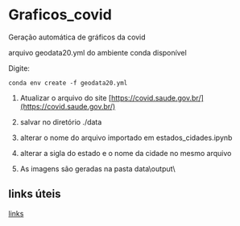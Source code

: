 # Graficos_covid 

Geração automática de gráficos da covid

arquivo geodata20.yml do ambiente conda disponível

Digite:

```
conda env create -f geodata20.yml

```

1. Atualizar o arquivo do site [https://covid.saude.gov.br/](https://covid.saude.gov.br/)

1. salvar no diretório ./data

1. alterar o nome do arquivo importado em estados_cidades.ipynb

1. alterar a sigla do estado e o nome da cidade no mesmo arquivo

1. As imagens são geradas na pasta data\output\

## links úteis

[links](./links.md)



